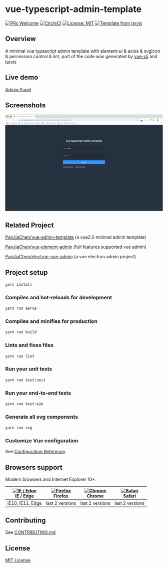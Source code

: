 # vue-typescript-admin-template

[![PRs Welcome](https://img.shields.io/badge/PRs-welcome-brightgreen.svg?style=flat)](http://makeapullrequest.com)
[![CircleCI](https://circleci.com/gh/Armour/vue-typescript-admin-template/tree/master.svg?style=shield)](https://circleci.com/gh/Armour/vue-typescript-admin-template/tree/master)
[![License: MIT](https://img.shields.io/badge/License-MIT-blue.svg)](https://opensource.org/licenses/MIT)
[![Template from jarvis](https://img.shields.io/badge/Hi-Jarvis-ff69b4.svg)](https://github.com/Armour/Jarvis)

## Overview

A minimal vue typescript admin template with element-ui & axios & svgicon & permission control & lint, part of the code was generated by [vue-cli](https://github.com/vuejs/vue-cli) and [jarvis](https://github.com/Armour/Jarvis)

## Live demo

[Admin Panel](https://armour.github.io/vue-typescript-admin-template)

## Screenshots

![demo](./demo/demo.gif)

## Related Project

[PanJiaChen/vue-admin-template](https://github.com/PanJiaChen/vue-admin-template) (a vue2.0 minimal admin template)

[PanJiaChen/vue-element-admin](https://github.com/PanJiaChen/vue-element-admin) (full features supported vue admin)

[PanJiaChen/electron-vue-admin](https://github.com/PanJiaChen/electron-vue-admin) (a vue electron admin project)

## Project setup

```bash
yarn install
```

### Compiles and hot-reloads for development

```bash
yarn run serve
```

### Compiles and minifies for production

```bash
yarn run build
```

### Lints and fixes files

```bash
yarn run lint
```

### Run your unit tests

```bash
yarn run test:unit
```

### Run your end-to-end tests

```bash
yarn run test:e2e
```

### Generate all svg components

```bash
yarn run svg
```

### Customize Vue configuration

See [Configuration Reference](https://cli.vuejs.org/config/).

## Browsers support

Modern browsers and Internet Explorer 10+.

| [<img src="https://raw.githubusercontent.com/alrra/browser-logos/master/src/edge/edge_48x48.png" alt="IE / Edge" width="24px" height="24px" />](http://godban.github.io/browsers-support-badges/)</br>IE / Edge | [<img src="https://raw.githubusercontent.com/alrra/browser-logos/master/src/firefox/firefox_48x48.png" alt="Firefox" width="24px" height="24px" />](http://godban.github.io/browsers-support-badges/)</br>Firefox | [<img src="https://raw.githubusercontent.com/alrra/browser-logos/master/src/chrome/chrome_48x48.png" alt="Chrome" width="24px" height="24px" />](http://godban.github.io/browsers-support-badges/)</br>Chrome | [<img src="https://raw.githubusercontent.com/alrra/browser-logos/master/src/safari/safari_48x48.png" alt="Safari" width="24px" height="24px" />](http://godban.github.io/browsers-support-badges/)</br>Safari |
| --------- | --------- | --------- | --------- |
| IE10, IE11, Edge| last 2 versions| last 2 versions| last 2 versions

## Contributing

See [CONTRIBUTING.md](https://github.com/Armour/vue-typescript-admin-template/blob/master/.github/CONTRIBUTING.md)

## License

[MIT License](https://github.com/Armour/vue-typescript-admin-template/blob/master/LICENSE)
